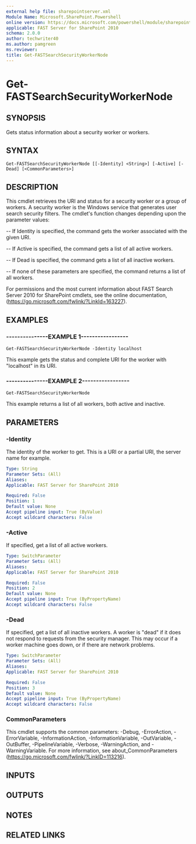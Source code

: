 ```yaml
---
external help file: sharepointserver.xml
Module Name: Microsoft.SharePoint.Powershell
online version: https://docs.microsoft.com/powershell/module/sharepoint-server/get-fastsearchsecurityworkernode
applicable: FAST Server for SharePoint 2010
schema: 2.0.0
author: techwriter40
ms.author: pamgreen
ms.reviewer:
title: Get-FASTSearchSecurityWorkerNode
---
```


# Get-FASTSearchSecurityWorkerNode

## SYNOPSIS
Gets status information about a security worker or workers.

## SYNTAX

```
Get-FASTSearchSecurityWorkerNode [[-Identity] <String>] [-Active] [-Dead] [<CommonParameters>]
```

## DESCRIPTION
This cmdlet retrieves the URI and status for a security worker or a group of workers.
A security worker is the Windows service that generates user search security filters.
The cmdlet's function changes depending upon the parameter values:

-- If Identity is specified, the command gets the worker associated with the given URI.

-- If Active is specified, the command gets a list of all active workers.

-- If Dead is specified, the command gets a list of all inactive workers.

-- If none of these parameters are specified, the command returns a list of all workers.

For permissions and the most current information about FAST Search Server 2010 for SharePoint cmdlets, see the online documentation, (https://go.microsoft.com/fwlink/?LinkId=163227).

## EXAMPLES

### ---------------EXAMPLE 1-----------------
```
Get-FASTSearchSecurityWorkerNode -Identity localhost
```

This example gets the status and complete URI for the worker with "localhost" in its URI.

### ---------------EXAMPLE 2-----------------
```
Get-FASTSearchSecurityWorkerNode
```

This example returns a list of all workers, both active and inactive.

## PARAMETERS

### -Identity
The identity of the worker to get.
This is a URI or a partial URI, the server name for example.

```yaml
Type: String
Parameter Sets: (All)
Aliases: 
Applicable: FAST Server for SharePoint 2010

Required: False
Position: 1
Default value: None
Accept pipeline input: True (ByValue)
Accept wildcard characters: False
```

### -Active
If specified, get a list of all active workers.

```yaml
Type: SwitchParameter
Parameter Sets: (All)
Aliases: 
Applicable: FAST Server for SharePoint 2010

Required: False
Position: 2
Default value: None
Accept pipeline input: True (ByPropertyName)
Accept wildcard characters: False
```

### -Dead
If specified, get a list of all inactive workers.
A worker is "dead" if it does not respond to requests from the security manager.
This may occur if a worker machine goes down, or if there are network problems.

```yaml
Type: SwitchParameter
Parameter Sets: (All)
Aliases: 
Applicable: FAST Server for SharePoint 2010

Required: False
Position: 3
Default value: None
Accept pipeline input: True (ByPropertyName)
Accept wildcard characters: False
```

### CommonParameters
This cmdlet supports the common parameters: -Debug, -ErrorAction, -ErrorVariable, -InformationAction, -InformationVariable, -OutVariable, -OutBuffer, -PipelineVariable, -Verbose, -WarningAction, and -WarningVariable. For more information, see about_CommonParameters (https://go.microsoft.com/fwlink/?LinkID=113216).

## INPUTS

## OUTPUTS

## NOTES

## RELATED LINKS

